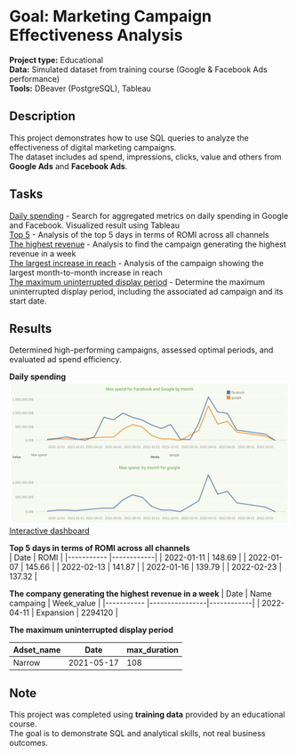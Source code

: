 # Goal: Marketing Campaign Effectiveness Analysis
**Project type:** Educational  
**Data:** Simulated dataset from training course (Google & Facebook Ads performance)  
**Tools:** DBeaver (PostgreSQL), Tableau 
## Description 
This project demonstrates how to use SQL queries to analyze the effectiveness of digital marketing campaigns.  
The dataset includes ad spend, impressions, clicks, value and others from **Google Ads** and **Facebook Ads**.
## Tasks
[Daily spending](query_1.sql) - Search for aggregated metrics on daily spending in Google and Facebook. Visualized result using Tableau  
[Top 5](query_2.sql) - Analysis of the top 5 days in terms of ROMI across all channels  
[The highest revenue](query_3.sql) - Analysis to find the campaign generating the highest revenue in a week  
[The largest increase in reach](query_4.sql) - Analysis of the campaign showing the largest month-to-month increase in reach  
[The maximum uninterrupted display period](query_5.sql) - Determine the maximum uninterrupted display period, including the associated ad campaign and its start date.

## Results
Determined high-performing campaigns, assessed optimal periods, and evaluated ad spend efficiency.  

**Daily spending**  
![Dashboard Screenshot](https://github.com/katerynamaiatska/Data_portfolio/blob/main/project1/Dashboard%201.png?raw=true)  
[Interactive dashboard](https://public.tableau.com/views/query_1/Dashboard1?:language=en-US&publish=yes&:sid=&:redirect=auth&:display_count=n&:origin=viz_share_link)

**Top 5 days in terms of ROMI across all channels**  
|    Date    |      ROMI  |
|----------- |------------|
| 2022-01-11 |  148.69    |
| 2022-01-07 |	145.66    |
| 2022-02-13 |	141.87    |
| 2022-01-16 |	139.79    |
| 2022-02-23 |	137.32    |

**The company generating the highest revenue in a week**
|    Date    | Name campaing  | Week_value |
|----------- |----------------|------------|
| 2022-04-11 | Expansion	    |  2294120   |

**The maximum uninterrupted display period**

|  Adset_name |    Date    | max_duration |
|-----------  |------------|--------------|
|    Narrow   | 2021-05-17 |      108     |


## Note 
This project was completed using **training data** provided by an educational course.  
The goal is to demonstrate SQL and analytical skills, not real business outcomes.
